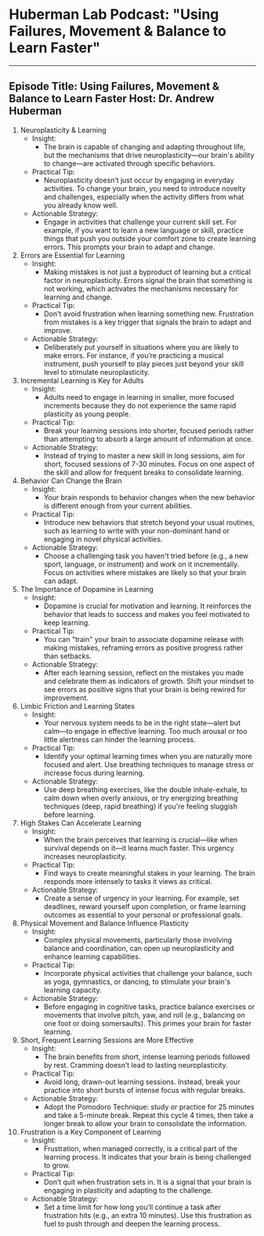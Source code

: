 # Huberman Lab Podcast: "Using Failures, Movement & Balance to Learn Faster"

---
Episode Title: Using Failures, Movement & Balance to Learn Faster
Host: Dr. Andrew Huberman
---

1. Neuroplasticity & Learning
	- Insight:
		- The brain is capable of changing and adapting throughout life, but the mechanisms that drive neuroplasticity—our brain's ability to change—are activated through specific behaviors.
	- Practical Tip:
		- Neuroplasticity doesn’t just occur by engaging in everyday activities. To change your brain, you need to introduce novelty and challenges, especially when the activity differs from what you already know well.
	- Actionable Strategy:
		- Engage in activities that challenge your current skill set. For example, if you want to learn a new language or skill, practice things that push you outside your comfort zone to create learning errors. This prompts your brain to adapt and change.
2. Errors are Essential for Learning
	- Insight: 
		- Making mistakes is not just a byproduct of learning but a critical factor in neuroplasticity. Errors signal the brain that something is not working, which activates the mechanisms necessary for learning and change.
	- Practical Tip:
		- Don't avoid frustration when learning something new. Frustration from mistakes is a key trigger that signals the brain to adapt and improve.
	- Actionable Strategy:
		- Deliberately put yourself in situations where you are likely to make errors. For instance, if you’re practicing a musical instrument, push yourself to play pieces just beyond your skill level to stimulate neuroplasticity.
3. Incremental Learning is Key for Adults
	- Insight: 
		- Adults need to engage in learning in smaller, more focused increments because they do not experience the same rapid plasticity as young people.
	- Practical Tip:
		- Break your learning sessions into shorter, focused periods rather than attempting to absorb a large amount of information at once.
	- Actionable Strategy:
		- Instead of trying to master a new skill in long sessions, aim for short, focused sessions of 7-30 minutes. Focus on one aspect of the skill and allow for frequent breaks to consolidate learning.
4. Behavior Can Change the Brain
	- Insight: 
		- Your brain responds to behavior changes when the new behavior is different enough from your current abilities.
	- Practical Tip:
		- Introduce new behaviors that stretch beyond your usual routines, such as learning to write with your non-dominant hand or engaging in novel physical activities.
	- Actionable Strategy:
		- Choose a challenging task you haven't tried before (e.g., a new sport, language, or instrument) and work on it incrementally. Focus on activities where mistakes are likely so that your brain can adapt.
5. The Importance of Dopamine in Learning
	- Insight: 
		- Dopamine is crucial for motivation and learning. It reinforces the behavior that leads to success and makes you feel motivated to keep learning.
	- Practical Tip:
		- You can "train" your brain to associate dopamine release with making mistakes, reframing errors as positive progress rather than setbacks.
	- Actionable Strategy:
		- After each learning session, reflect on the mistakes you made and celebrate them as indicators of growth. Shift your mindset to see errors as positive signs that your brain is being rewired for improvement.
6. Limbic Friction and Learning States
	- Insight: 
		- Your nervous system needs to be in the right state—alert but calm—to engage in effective learning. Too much arousal or too little alertness can hinder the learning process.
	- Practical Tip:
		- Identify your optimal learning times when you are naturally more focused and alert. Use breathing techniques to manage stress or increase focus during learning.
	- Actionable Strategy:
		- Use deep breathing exercises, like the double inhale-exhale, to calm down when overly anxious, or try energizing breathing techniques (deep, rapid breathing) if you're feeling sluggish before learning.
7. High Stakes Can Accelerate Learning
	- Insight: 
		- When the brain perceives that learning is crucial—like when survival depends on it—it learns much faster. This urgency increases neuroplasticity.
	- Practical Tip:
		- Find ways to create meaningful stakes in your learning. The brain responds more intensely to tasks it views as critical.
	- Actionable Strategy:
		- Create a sense of urgency in your learning. For example, set deadlines, reward yourself upon completion, or frame learning outcomes as essential to your personal or professional goals.
8. Physical Movement and Balance Influence Plasticity
	- Insight: 
		- Complex physical movements, particularly those involving balance and coordination, can open up neuroplasticity and enhance learning capabilities.
	- Practical Tip:
		- Incorporate physical activities that challenge your balance, such as yoga, gymnastics, or dancing, to stimulate your brain's learning capacity.
	- Actionable Strategy:
		- Before engaging in cognitive tasks, practice balance exercises or movements that involve pitch, yaw, and roll (e.g., balancing on one foot or doing somersaults). This primes your brain for faster learning.
9. Short, Frequent Learning Sessions are More Effective
	- Insight: 
		- The brain benefits from short, intense learning periods followed by rest. Cramming doesn’t lead to lasting neuroplasticity.
	- Practical Tip:
		- Avoid long, drawn-out learning sessions. Instead, break your practice into short bursts of intense focus with regular breaks.
	- Actionable Strategy:
		- Adopt the Pomodoro Technique: study or practice for 25 minutes and take a 5-minute break. Repeat this cycle 4 times, then take a longer break to allow your brain to consolidate the information.
10. Frustration is a Key Component of Learning
	- Insight: 
		- Frustration, when managed correctly, is a critical part of the learning process. It indicates that your brain is being challenged to grow.
	- Practical Tip:
		- Don’t quit when frustration sets in. It is a signal that your brain is engaging in plasticity and adapting to the challenge.
	- Actionable Strategy:
		- Set a time limit for how long you’ll continue a task after frustration hits (e.g., an extra 10 minutes). Use this frustration as fuel to push through and deepen the learning process.